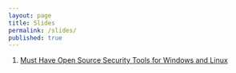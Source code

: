 ```yaml
---
layout: page
title: Slides
permalink: /slides/
published: true
---
```

1. [Must Have Open Source Security Tools for Windows and Linux](https://www.slideshare.net/MohammedAlmusaddar/how-to-use-open-source-tools-to-improve-network-security)
